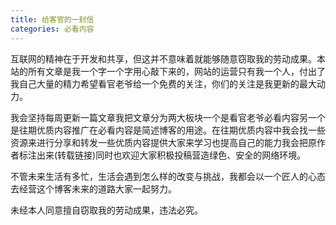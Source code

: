 ```yaml
---
title: 给客官的一封信
categories: 必看内容
---
```

互联网的精神在于开发和共享，但这并不意味着就能够随意窃取我的劳动成果。本站的所有文章是我一个字一个字用心敲下来的，网站的运营只有我一个人，付出了我自己大量的精力希望看官老爷给一个免费的关注，你们的关注是我更新的最大动力。

我会坚持每周更新一篇文章我把文章分为两大板块一个是看官老爷必看内容另一个是往期优质内容推广在必看内容是简述博客的用途。在往期优质内容中我会找一些资源来进行分享和转发一些优质内容提供大家来学习也提高自己的能力我会把原作者标注出来(转载链接)同时也欢迎大家积极投稿营造绿色、安全的网络环境。

不管未来生活有多忙，生活会遇到怎么样的改变与挑战，我都会以一个匠人的心态去经营这个博客未来的道路大家一起努力。

未经本人同意擅自窃取我的劳动成果，违法必究。
